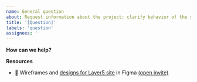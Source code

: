 ```yaml
---
name: General question
about: Request information about the project; clarify behavior of the software
title: '[Question]'
labels: 'question'
assignees: ''
---
```


**How can we help?**
<!-- A brief description of what question(s) you have and how we can help clarify. -->
**Resources**
- 🎨 Wireframes and [designs for Layer5 site](https://www.figma.com/file/5ZwEkSJwUPitURD59YHMEN/Layer5-Designs) in Figma [(open invite)](https://www.figma.com/team_invite/redeem/qJy1c95qirjgWQODApilR9)
